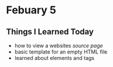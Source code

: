 # Febuary 5

## Things I Learned Today

- how to view a websites *source page*
- basic template for an empty HTML file
- learned about elements and tags